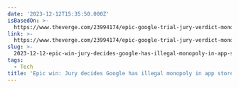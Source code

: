 ```yaml
---
date: '2023-12-12T15:35:50.000Z'
isBasedOn: >-
  https://www.theverge.com/23994174/epic-google-trial-jury-verdict-monopoly-google-play
link: >-
  https://www.theverge.com/23994174/epic-google-trial-jury-verdict-monopoly-google-play
slug: >-
  2023-12-12-epic-win-jury-decides-google-has-illegal-monopoly-in-app-store-fight-the
tags:
  - Tech
title: 'Epic win: Jury decides Google has illegal monopoly in app store fight - The'
---
```


